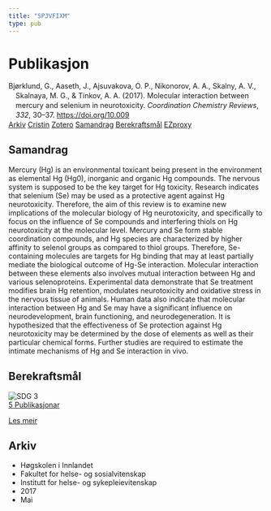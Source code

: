 ```yaml
---
title: "SPJVFIXM"
type: pub
---
```

<h1>Publikasjon</h1>
<article id="csl-bib-container-SPJVFIXM" class="csl-bib-container">
  <div class="csl-bib-body" style="line-height: 1.35; padding-left: 1em; text-indent:-1em;">
  <div class="csl-entry">Bj&#xF8;rklund, G., Aaseth, J., Ajsuvakova, O. P., Nikonorov, A. A., Skalny, A. V., Skalnaya, M. G., &amp; Tinkov, A. A. (2017). Molecular interaction between mercury and selenium in neurotoxicity. <i>Coordination Chemistry Reviews</i>, <i>332</i>, 30&#x2013;37. <a href="https://doi.org/10.009">https://doi.org/10.009</a></div>
</div>
  <div class="csl-bib-buttons">
    <a href="#taxonomy-article-SPJVFIXM" class="csl-bib-button">Arkiv</a>
    <a href="https://app.cristin.no/results/show.jsf?id=1468462" alt="Cristin URL" class="csl-bib-button">Cristin</a>
    <a href="http://zotero.org/groups/5402882/items/SPJVFIXM" alt="Zotero URL" class="csl-bib-button">Zotero</a>
    <a href="#abstract-article-SPJVFIXM" class="csl-bib-button">Samandrag</a>
    <a href="#sdg-article-SPJVFIXM" class="csl-bib-button">Berekraftsmål</a>
    <a href="http://ezproxy.inn.no/login?url=https://doi.org/10.009" class="csl-bib-button">EZproxy</a>
  </div>
  <div id="csl-bib-meta-container-SPJVFIXM"></div>
</article>
<div id="csl-bib-meta-SPJVFIXM" class="csl-bib-meta">
  <article id="abstract-article-SPJVFIXM" class="abstract-article">
    <h1>Samandrag</h1>
    Mercury (Hg) is an environmental toxicant being present in the environment as elemental Hg (Hg0), inorganic and organic Hg compounds. The nervous system is supposed to be the key target for Hg toxicity. Research indicates that selenium (Se) may be used as a protective agent against Hg neurotoxicity. Therefore, the aim of this review is to examine new implications of the molecular biology of Hg neurotoxicity, and specifically to focus on the influence of Se compounds and interfering thiols on Hg neurotoxicity at the molecular level. Mercury and Se form stable coordination compounds, and Hg species are characterized by higher affinity to selenol groups as compared to thiol groups. Therefore, Se-containing molecules are targets for Hg binding that may at least partially mediate the biological outcome of Hg-Se interaction. Molecular interaction between these elements also involves mutual interaction between Hg and various selenoproteins. Experimental data demonstrate that Se treatment modifies brain Hg retention, modulates neurotoxicity and oxidative stress in the nervous tissue of animals. Human data also indicate that molecular interaction between Hg and Se may have a significant influence on neurodevelopment, brain functioning, and neurodegeneration. It is hypothesized that the effectiveness of Se protection against Hg neurotoxicity may be determined by the dose of elements as well as their particular chemical forms. Further studies are required to estimate the intimate mechanisms of Hg and Se interaction in vivo.
  </article>
  <article id="sdg-article-SPJVFIXM" class="sdg-article">
    <h1>Berekraftsmål</h1>
    <div class="sdg-container"><div id="sdg3" class="sdg"> <img src="{{< params subfolder >}}images/sdg/sdg03_no.png" class="image" alt="SDG 3"> <div class="sdg-overlay"> <a href="{{< params subfolder >}}no/archive/?sdg=3#archive" class="sdg-publication-count"><span>5</span> Publikasjonar</a> <p><a href="NA" class="sdg-read-more">Les meir</a></p> </div> </div></div>
  </article>
  <article id="taxonomy-article-SPJVFIXM" class="taxonomy-article">
    <h1>Arkiv</h1>
    <ul>
      <li>Høgskolen i Innlandet</li>
      <li>Fakultet for helse- og sosialvitenskap</li>
      <li>Institutt for helse- og sykepleievitenskap</li>
      <li>2017</li>
      <li>Mai</li>
    </ul>
  </article>
</div>

